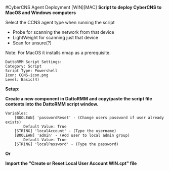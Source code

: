 #CyberCNS Agent Deployment [WIN][MAC]
**Script to deploy CyberCNS to MacOS and Windows computers**

Select the CCNS agent type when running the script
  - Probe for scanning the network from that device
  - LightWeight for scanning just that device
  - Scan for unsure(?)
  
  Note: For MacOS it installs nmap as a prerequisite.

```
DattoRMM Script Settings:
Category: Script
Script Type: Powershell
Icon: CCNS-icon.png
Level: Basic(4)
```
**Setup:**

**Create a new component in DattoRMM and copy/paste the script file contents into the DattoRMM script window.**
```
Variables:
	[BOOLEAN] 'passwordReset' - (Change users password if user already exists)
		Default Value: True
	[STRING] 'localAccount' - (Type the username)
	[BOOLEAN] 'admin' - (Add user to local admin group)
		Default Value: True
	[STRING] 'localPassword' - (Type the password)
```
**Or**

**Import the "Create or Reset Local User Account WIN.cpt" file**
